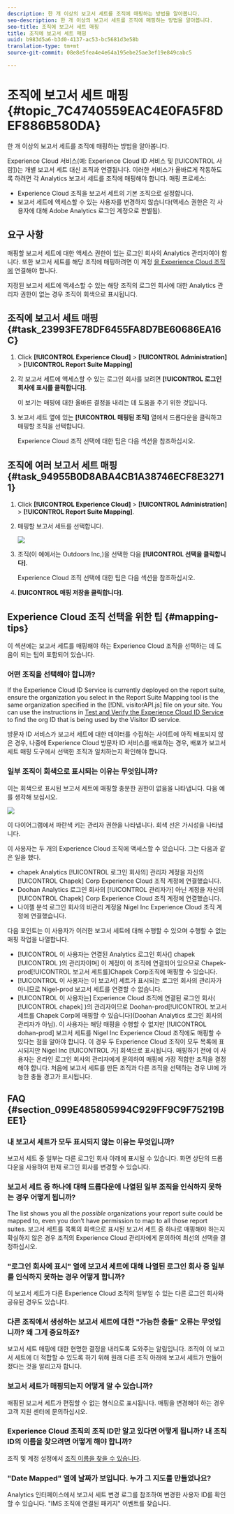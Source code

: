 ```yaml
---
description: 한 개 이상의 보고서 세트를 조직에 매핑하는 방법을 알아봅니다.
seo-description: 한 개 이상의 보고서 세트를 조직에 매핑하는 방법을 알아봅니다.
seo-title: 조직에 보고서 세트 매핑
title: 조직에 보고서 세트 매핑
uuid: b983d5a6-b3d0-4137-ac53-bc5681d3e58b
translation-type: tm+mt
source-git-commit: 08e8e5fea4e4e64a195ebe25ae3ef19e849cabc5

---
```



# 조직에 보고서 세트 매핑 {#topic_7C4740559EAC4E0FA5F8DEF886B580DA}

한 개 이상의 보고서 세트를 조직에 매핑하는 방법을 알아봅니다.

<!-- May 5 2020: This feature will likely be deprecated in Nov 2020. Any users with outstanding report suites that are not mapped will have 6 months to map their RS. -->

Experience Cloud 서비스(예: Experience Cloud ID 서비스 및 [!UICONTROL 사람])는 개별 보고서 세트 대신 조직과 연결됩니다. 이러한 서비스가 올바르게 작동하도록 하려면 각 Analytics 보고서 세트를 조직에 매핑해야 합니다. 매핑 프로세스:

* Experience Cloud 조직을 보고서 세트의 기본 조직으로 설정합니다.
* 보고서 세트에 액세스할 수 있는 사용자를 변경하지 않습니다(액세스 권한은 각 사용자에 대해 Adobe Analytics 로그인 계정으로 판별됨).

## 요구 사항

매핑할 보고서 세트에 대한 액세스 권한이 있는 로그인 회사의 Analytics 관리자여야 합니다. 또한 보고서 세트를 해당 조직에 매핑하려면 이 계정 [을 Experience Cloud 조직에](../admin-getting-started/organizations.md#topic_C31CB834F109465A82ED57FF0563B3F1) 연결해야 합니다.

지정된 보고서 세트에 액세스할 수 있는 해당 조직의 로그인 회사에 대한 Analytics 관리자 권한이 없는 경우 조직이 회색으로 표시됩니다.

## 조직에 보고서 세트 매핑 {#task_23993FE78DF6455FA8D7BE60686EA16C}

1. Click **[!UICONTROL Experience Cloud]** > **[!UICONTROL Administration]** > **[!UICONTROL Report Suite Mapping]**

1. 각 보고서 세트에 액세스할 수 있는 로그인 회사를 보려면 **[!UICONTROL 로그인 회사에 표시를 클릭합니다]**.

   이 보기는 매핑에 대한 올바른 결정을 내리는 데 도움을 주기 위한 것입니다.

1. 보고서 세트 옆에 있는 **[!UICONTROL 매핑된 조직]** 열에서 드롭다운을 클릭하고 매핑할 조직을 선택합니다.

   Experience Cloud 조직 선택에 대한 팁은 다음 섹션을 참조하십시오.

## 조직에 여러 보고서 세트 매핑 {#task_94955B0D8ABA4CB1A38746ECF8E32711}

1. Click **[!UICONTROL Experience Cloud]** > **[!UICONTROL Administration]** > **[!UICONTROL Report Suite Mapping]**.

1. 매핑할 보고서 세트를 선택합니다.

   ![](assets/rs-mapping-multiple.png)

1. 조직(이 예에서는 Outdoors Inc,)을 선택한 다음 **[!UICONTROL 선택을 클릭합니다]**.

   Experience Cloud 조직 선택에 대한 팁은 다음 섹션을 참조하십시오.

1. **[!UICONTROL 매핑 저장을 클릭합니다]**.

## Experience Cloud 조직 선택을 위한 팁 {#mapping-tips}

이 섹션에는 보고서 세트를 매핑해야 하는 Experience Cloud 조직을 선택하는 데 도움이 되는 팁이 포함되어 있습니다.

### 어떤 조직을 선택해야 합니까?

If the Experience Cloud ID Service is currently deployed on the report suite, ensure the organization you select in the Report Suite Mapping tool is the same organization specified in the [!DNL visitorAPI.js] file on your site. You can use the instructions in [Test and Verify the Experience Cloud ID Service](https://docs.adobe.com/content/help/en/id-service/using/implementation-guides/test-verify.html) to find the org ID that is being used by the Visitor ID service.

방문자 ID 서비스가 보고서 세트에 대한 데이터를 수집하는 사이트에 아직 배포되지 않은 경우, 나중에 Experience Cloud 방문자 ID 서비스를 배포하는 경우, 배포가 보고서 세트 매핑 도구에서 선택한 조직과 일치하는지 확인해야 합니다.

### 일부 조직이 회색으로 표시되는 이유는 무엇입니까?

이는 회색으로 표시된 보고서 세트에 매핑할 충분한 권한이 없음을 나타냅니다. 다음 예를 생각해 보십시오.

![](assets/rs-mapping.png)

이 다이어그램에서 파란색 키는 관리자 권한을 나타냅니다. 회색 선은 가시성을 나타냅니다.

이 사용자는 두 개의 Experience Cloud 조직에 액세스할 수 있습니다. 그는 다음과 같은 일을 했다.

* chapek Analytics [!UICONTROL 로그인 회사의] 관리자 계정을 자신의 [!UICONTROL Chapek] Corp Experience Cloud 조직 계정에 연결했습니다.
* Doohan Analytics 로그인 회사의 [!UICONTROL 관리자가] 아닌 계정을 자신의 [!UICONTROL Chapek] Corp Experience Cloud 조직 계정에 연결했습니다.
* 나이젤 분석 로그인 회사의 비관리 계정을 Nigel Inc Experience Cloud 조직 계정에 연결했습니다.

다음 포인트는 이 사용자가 이러한 보고서 세트에 대해 수행할 수 있으며 수행할 수 없는 매핑 작업을 나열합니다.

* [!UICONTROL 이 사용자는 연결된 Analytics 로그인 회사(] chapek [!UICONTROL )의 관리자이며] 이 계정이 이 조직에 연결되어 있으므로 Chapek-prod[!UICONTROL 보고서 세트를]Chapek Corp조직에 매핑할 수 있습니다.
* [!UICONTROL 이 사용자는 이 보고서] 세트가 표시되는 로그인 회사의 관리자가 아니므로 Nigel-prod 보고서 세트를 연결할 수 없습니다.
* [!UICONTROL 이 사용자는] Experience Cloud 조직에 연결된 로그인 회사( [!UICONTROL chapek] )의 관리자이므로 Doohan-prod[!UICONTROL 보고서 세트를 Chapek Corp에 매핑할 수 있습니다](Doohan Analytics 로그인 회사의 관리자가 아님). 이 사용자는 해당 매핑을 수행할 수 없지만 [!UICONTROL dohan-prod] 보고서 세트를 Nigel Inc Experience Cloud 조직에도 매핑할 수 있다는 점을 알아야 합니다. 이 경우 두 Experience Cloud 조직이 모두 목록에 표시되지만 Nigel Inc [!UICONTROL 가] 회색으로 표시됩니다. 매핑하기 전에 이 사용자는 온라인 로그인 회사의 관리자에게 문의하여 매핑에 가장 적합한 조직을 결정해야 합니다. 처음에 보고서 세트를 만든 조직과 다른 조직을 선택하는 경우 UI에 가능한 충돌 경고가 표시됩니다.

## FAQ {#section_099E485805994C929FF9C9F75219BEE1}

### 내 보고서 세트가 모두 표시되지 않는 이유는 무엇입니까?

보고서 세트 중 일부는 다른 로그인 회사 아래에 표시될 수 있습니다. 화면 상단의 드롭다운을 사용하여 현재 로그인 회사를 변경할 수 있습니다.

### 보고서 세트 중 하나에 대해 드롭다운에 나열된 일부 조직을 인식하지 못하는 경우 어떻게 됩니까?

The list shows you all the *possible* organizations your report suite could be mapped to, even you don’t have permission to map to all those report suites. 보고서 세트를 목록의 회색으로 표시된 보고서 세트 중 하나로 매핑해야 하는지 확실하지 않은 경우 조직의 Experience Cloud 관리자에게 문의하여 최선의 선택을 결정하십시오.

### &quot;로그인 회사에 표시&quot; 열에 보고서 세트에 대해 나열된 로그인 회사 중 일부를 인식하지 못하는 경우 어떻게 합니까?

이 보고서 세트가 다른 Experience Cloud 조직의 일부일 수 있는 다른 로그인 회사와 공유된 경우도 있습니다.

### 다른 조직에서 생성하는 보고서 세트에 대한 &quot;가능한 충돌&quot; 오류는 무엇입니까? 왜 그게 중요하죠?

보고서 세트 매핑에 대한 현명한 결정을 내리도록 도와주는 알림입니다. 조직이 이 보고서 세트에 더 적합할 수 있도록 하기 위해 원래 다른 조직 아래에 보고서 세트가 만들어졌다는 것을 알리고자 합니다.

### 보고서 세트가 매핑되는지 어떻게 알 수 있습니까?

매핑된 보고서 세트가 편집할 수 없는 형식으로 표시됩니다. 매핑을 변경해야 하는 경우 고객 지원 센터에 문의하십시오.

### Experience Cloud 조직의 조직 ID만 알고 있다면 어떻게 됩니까? 내 조직 ID의 이름을 찾으려면 어떻게 해야 합니까?

조직 및 계정 설정에서 [조직 이름을 찾을 수 있습니다](https://docs.adobe.com/content/help/ko-KR/core-services/interface/manage-users-and-products/organizations.html).

### &quot;Date Mapped&quot; 열에 날짜가 보입니다. 누가 그 지도를 만들었나요?

Analytics 인터페이스에서 보고서 세트 변경 로그를 참조하여 변경한 사용자 ID를 확인할 수 있습니다. &quot;IMS 조직에 연결된 패키지&quot; 이벤트를 찾습니다.
